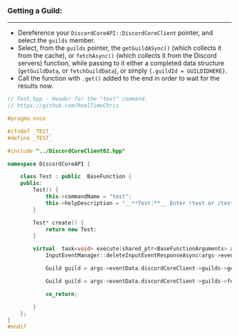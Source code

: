 
### **Getting a Guild:**
---
- Dereference your `DiscordCoreAPI::DiscordCoreClient` pointer, and select the `guilds` member.
- Select, from the `guilds` pointer, the `getGuildASync()` (which collects it from the cache), or `fetchAsync()` (which collects it from the Discord servers) function, while passing to it either a completed data structure (`getGuildData`, or `fetchGuildData`), or simply `{.guildId = GUILDIDHERE}`.
- Call the function with `.get()` added to the end in order to wait for the results now.

```cpp
// Test.hpp - Header for the "test" command.
// https://github.com/RealTimeChris

#pragma once

#ifndef _TEST_
#define _TEST_

#include "../DiscordCoreClient02.hpp"

namespace DiscordCoreAPI {

	class Test : public  BaseFunction {
	public:
		Test() {
			this->commandName = "test";
			this->helpDescription = "__**Test:**__ Enter !test or /test to run this command!";
		}

		Test* create() {
			return new Test;
		}

		virtual  task<void> execute(shared_ptr<BaseFunctionArguments> args) {
			InputEventManager::deleteInputEventResponseAsync(args->eventData);

			Guild guild = args->eventData.discordCoreClient->guilds->getGuildAsync({ .guildId = args->eventData.getGuildId() }).get();

			Guild guild = args->eventData.discordCoreClient->guilds->fetchAsync({ .guildId = args->eventData.getGuildId() }).get();

			co_return;

		}
	};
}
#endif
```
